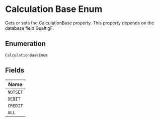 
# Calculation Base Enum

Gets or sets the CalculationBase property. This property depends on the database field GueltigF.

## Enumeration

`CalculationBaseEnum`

## Fields

| Name |
|  --- |
| `NOTSET` |
| `DEBIT` |
| `CREDIT` |
| `ALL` |

